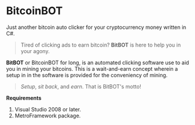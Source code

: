 # BitcoinBOT
Just another bitcoin auto clicker for your cryptocurrency money written in C#.

>Tired of clicking ads to earn bitcoin? **BitBOT** is here to help you in your agony. 

**BitBOT** or BitcoinBOT for long, is an automated clicking software use to aid 
you in mining your bitcoins. This is a wait-and-earn concept wherein a setup in
in the software is provided for the conveniency of mining.

>*Setup*, *sit back*, and *earn*. That is BitBOT's motto!

**Requirements**
  1. Visual Studio 2008 or later.
  2. MetroFramework package.

